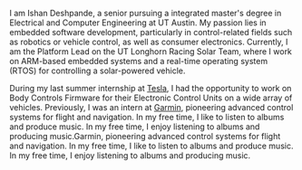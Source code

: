 I am Ishan Deshpande, a senior pursuing a integrated master's degree in Electrical and Computer Engineering at UT Austin. My passion lies in embedded software development, particularly in control-related fields such as robotics or vehicle control, as well as consumer electronics. Currently, I am the Platform Lead on the UT Longhorn Racing Solar Team, where I work on ARM-based 
embedded systems and a real-time operating system (RTOS) for controlling a solar-powered vehicle.


During my last summer internship at [Tesla](https://www.tesla.com/), I had the opportunity to work on Body Controls Firmware for their Electronic Control Units on a wide array of vehicles. Previously, I was an intern at [Garmin](https://www.garmin.com/), pioneering advanced control systems for flight and navigation. In my free time, I like to listen to albums and produce music. In my free time, I enjoy listening to albums and producing music.Garmin, pioneering advanced control systems for flight and navigation. In my free time, I like to listen to albums and produce music. In my free time, I enjoy listening to albums and producing music.